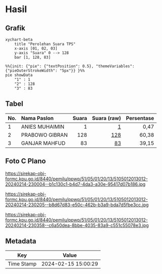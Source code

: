 # Hasil

## Grafik

```mermaid
xychart-beta
    title "Perolehan Suara TPS"
    x-axis [01, 02, 03]
    y-axis "Suara" 0 --> 128
    bar [1, 128, 83]
```

```mermaid
%%{init: {"pie": {"textPosition": 0.5}, "themeVariables": {"pieOuterStrokeWidth": "5px"}} }%%
pie showData
    "1" : 1
    "2" : 128
    "3" : 83
```

## Tabel

| No. | Nama Paslon    | Suara | Suara (raw) | Persentase |
|:--- |:-------------- | -----:| -----------:| ----------:|
| 1   | ANIES MUHAIMIN | 1     | [1][p-1]    | 0,47       |
| 2   | PRABOWO GIBRAN | 128   | [128][p-2]  | 60,38      |
| 3   | GANJAR MAHFUD  | 83    | [83][p-3]   | 39,15      |


[p-1]: https://github.com/gigit-pemilu/pemilu-2024-51-bali/blob/main/pilpres/hitung-suara/sub/51-bali/sub/05-klungkung/sub/01-nusa-penida/sub/2013-jungutbatu/sub/012-tps/sub/paslon-1.txt
[p-2]: https://github.com/gigit-pemilu/pemilu-2024-51-bali/blob/main/pilpres/hitung-suara/sub/51-bali/sub/05-klungkung/sub/01-nusa-penida/sub/2013-jungutbatu/sub/012-tps/sub/paslon-2.txt
[p-3]: https://github.com/gigit-pemilu/pemilu-2024-51-bali/blob/main/pilpres/hitung-suara/sub/51-bali/sub/05-klungkung/sub/01-nusa-penida/sub/2013-jungutbatu/sub/012-tps/sub/paslon-3.txt

## Foto C Plano

https://sirekap-obj-formc.kpu.go.id/8440/pemilu/ppwp/51/05/01/20/13/5105012013012-20240214-230004--b1c130c1-b4d7-4da3-a30e-95417d07b186.jpg

https://sirekap-obj-formc.kpu.go.id/8440/pemilu/ppwp/51/05/01/20/13/5105012013012-20240214-230205--b8d67d83-e50c-462b-b3a9-bda7d5fbe3cc.jpg

https://sirekap-obj-formc.kpu.go.id/8440/pemilu/ppwp/51/05/01/20/13/5105012013012-20240214-230358--c6a50dea-8bbe-4035-83a9-c551c55078e3.jpg


## Metadata

| Key        | Value               |
| ---------- | ------------------- |
| Time Stamp | 2024-02-15 15:00:29 |



